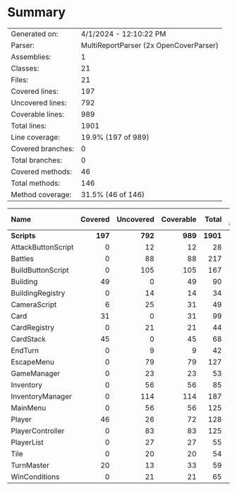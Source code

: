 ﻿# Summary
|||
|:---|:---|
| Generated on: | 4/1/2024 - 12:10:22 PM |
| Parser: | MultiReportParser (2x OpenCoverParser) |
| Assemblies: | 1 |
| Classes: | 21 |
| Files: | 21 |
| Covered lines: | 197 |
| Uncovered lines: | 792 |
| Coverable lines: | 989 |
| Total lines: | 1901 |
| Line coverage: | 19.9% (197 of 989) |
| Covered branches: | 0 |
| Total branches: | 0 |
| Covered methods: | 46 |
| Total methods: | 146 |
| Method coverage: | 31.5% (46 of 146) |

|**Name**|**Covered**|**Uncovered**|**Coverable**|**Total**|**Line coverage**|**Covered**|**Total**|**Branch coverage**|**Covered**|**Total**|**Method coverage**|
|:---|---:|---:|---:|---:|---:|---:|---:|---:|---:|---:|---:|
|**Scripts**|**197**|**792**|**989**|**1901**|**19.9%**|**0**|**0**|****|**46**|**146**|**31.5%**|
|AttackButtonScript|0|12|12|28|0%|0|0||0|3|0%|
|Battles|0|88|88|217|0%|0|0||0|10|0%|
|BuildButtonScript|0|105|105|167|0%|0|0||0|6|0%|
|Building|49|0|49|90|100%|0|0||13|13|100%|
|BuildingRegistry|0|14|14|34|0%|0|0||0|3|0%|
|CameraScript|6|25|31|49|19.3%|0|0||1|3|33.3%|
|Card|31|0|31|99|100%|0|0||8|8|100%|
|CardRegistry|0|21|21|44|0%|0|0||0|4|0%|
|CardStack|45|0|45|68|100%|0|0||8|8|100%|
|EndTurn|0|9|9|42|0%|0|0||0|2|0%|
|EscapeMenu|0|79|79|127|0%|0|0||0|6|0%|
|GameManager|0|23|23|53|0%|0|0||0|6|0%|
|Inventory|0|56|56|85|0%|0|0||0|6|0%|
|InventoryManager|0|114|114|187|0%|0|0||0|10|0%|
|MainMenu|0|56|56|125|0%|0|0||0|13|0%|
|Player|46|26|72|128|63.8%|0|0||12|15|80%|
|PlayerController|0|83|83|125|0%|0|0||0|8|0%|
|PlayerList|0|27|27|55|0%|0|0||0|2|0%|
|Tile|0|20|20|54|0%|0|0||0|9|0%|
|TurnMaster|20|13|33|59|60.6%|0|0||4|6|66.6%|
|WinConditions|0|21|21|65|0%|0|0||0|5|0%|
